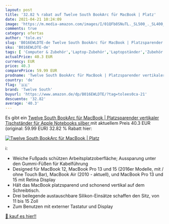 ```yaml
---
layout: post
title: '32.82 % rabat auf Twelve South BookArc für MacBook | Platz'
date: 2021-04-21 10:24:09
image: 'https://m.media-amazon.com/images/I/01QFb8SNuTL._SL500_._SL400_.gif'
comments: true
category: ofertas
author: 'tole.es'
slug: 'B016EWLDTE-de Twelve South BookArc für MacBook | Platzsparender...'
sku: 'B016EWLDTE-de'
tags: [ 'Computer & Zubehör','Laptop-Zubehör','Laptopständer','Zubehör','twelve south', ]
actualPrice: 40.3 EUR
currency: EUR
price: 40.3
comparePrice: 59.99 EUR
prodname: 'Twelve South BookArc für MacBook | Platzsparender vertikaler Tischständer für Apple Notebooks  silber '
country: 'de'
flag: '🇩🇪'
brand: 'Twelve South'
buyurl: 'https://www.amazon.de/dp/B016EWLDTE/?tag=tolees0ca-21'
descuento: '32.82'
average: '40.3'
---
```


Es gibt ein [Twelve South BookArc für MacBook | Platzsparender vertikaler Tischständer für Apple Notebooks  silber ](https://www.amazon.de/dp/B016EWLDTE/?tag=tolees0ca-21) mit aktuellem Preis 40.3 EUR (original: 59.99 EUR) 32.82 % Rabatt hier:

[![Twelve South BookArc für MacBook | Platz](https://m.media-amazon.com/images/I/01QFb8SNuTL._SL500_._SL400_.gif)](https://www.amazon.de/dp/B016EWLDTE/?tag=tolees0ca-21)

ℹ️:

- Weiche Fußpads schützen Arbeitsplatzoberfläche; Aussparung unter den Gummi-Füßen für Kabelführung
- Designed für MacBook 12, MacBook Pro 13 und 15 (2016er Modelle, mit / ohne Touch Bar), MacBook Air (2010 - aktuell), und MacBook Pro 13 und 15 mit Retina Display
- Hält das MacBook platzsparend und schonend vertikal auf dem Schreibtisch.
- Drei beilegende austauschbare Silikon-Einsätze schaffen den Sitz, von 11 bis 15 Zoll
- Zum Benutzen mit externer Tastatur und Display

[🛒 kauf es hier!!](https://www.amazon.de/dp/B016EWLDTE/?tag=tolees0ca-21)
